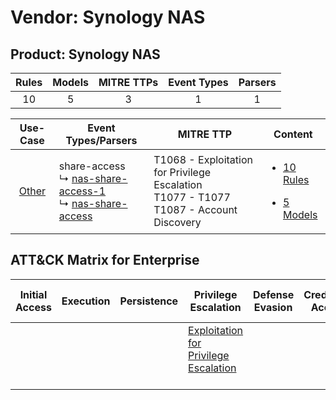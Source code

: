Vendor: Synology NAS
====================
Product: Synology NAS
---------------------
| Rules | Models | MITRE TTPs | Event Types | Parsers |
|:-----:|:------:|:----------:|:-----------:|:-------:|
|  10   |   5    |     3      |      1      |    1    |

|                Use-Case                | Event Types/Parsers                                                                                                                                           | MITRE TTP                                                                                       | Content                                                                                                     |
|:--------------------------------------:| ------------------------------------------------------------------------------------------------------------------------------------------------------------- | ----------------------------------------------------------------------------------------------- | ----------------------------------------------------------------------------------------------------------- |
| [Other](../../../UseCases/uc_other.md) |  share-access<br> ↳ [nas-share-access-1](Parsers/parserContent_nas-share-access-1.md)<br> ↳ [nas-share-access](Parsers/parserContent_nas-share-access.md)<br> | T1068 - Exploitation for Privilege Escalation<br>T1077 - T1077<br>T1087 - Account Discovery<br> | [<ul><li>10 Rules</li></ul><ul><li>5 Models</li></ul>](Rules_Models/r_m_synology_nas_synology_nas_Other.md) |

ATT&CK Matrix for Enterprise
----------------------------
| Initial Access | Execution | Persistence | Privilege Escalation                                                                       | Defense Evasion | Credential Access | Discovery                                                              | Lateral Movement | Collection | Command and Control | Exfiltration | Impact |
| -------------- | --------- | ----------- | ------------------------------------------------------------------------------------------ | --------------- | ----------------- | ---------------------------------------------------------------------- | ---------------- | ---------- | ------------------- | ------------ | ------ |
|                |           |             | [Exploitation for Privilege Escalation](https://attack.mitre.org/techniques/T1068)<br><br> |                 |                   | [Account Discovery](https://attack.mitre.org/techniques/T1087)<br><br> |                  |            |                     |              |        |